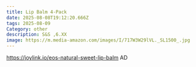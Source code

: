 ```yaml
---
title: Lip Balm 4-Pack
date: 2025-08-08T19:12:20.666Z
tags: 2025-08-09
Category: other
description: S&S ,6.XX
image: https://m.media-amazon.com/images/I/717W3W29lVL._SL1500_.jpg
---
```

https://joylink.io/eos-natural-sweet-lip-balm    AD